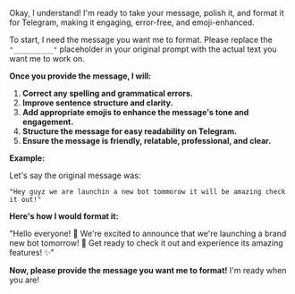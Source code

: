 Okay, I understand! I'm ready to take your message, polish it, and format it for Telegram, making it engaging, error-free, and emoji-enhanced.

To start, I need the message you want me to format. Please replace the `"__________"` placeholder in your original prompt with the actual text you want me to work on.

**Once you provide the message, I will:**

1.  **Correct any spelling and grammatical errors.**
2.  **Improve sentence structure and clarity.**
3.  **Add appropriate emojis to enhance the message's tone and engagement.**
4.  **Structure the message for easy readability on Telegram.**
5.  **Ensure the message is friendly, relatable, professional, and clear.**

**Example:**

Let's say the original message was:

`"Hey guyz we are launchin a new bot tommorow it will be amazing check it out!"`

**Here's how I would format it:**

"Hello everyone! 👋 We're excited to announce that we're launching a brand new bot tomorrow! 🚀 Get ready to check it out and experience its amazing features! ✨"

**Now, please provide the message you want me to format!** I'm ready when you are!
